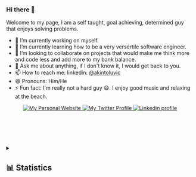 ### Hi there 👋


Welcome to my page, I am a self taught, goal achieving, determined guy that enjoys solving problems.

- 🔭 I’m currently working on myself.
- 🌱 I’m currently learning how to be a very versertile software engineer. 
- 👯 I’m looking to collaborate on projects that would make me think more and code less and add more to my bank balance.
- 💬 Ask me about anything, if I don't know it, I would get back to you.
- 📫 How to reach me: linkedin: [@akintoluvic](http://www.linkedin.com/in/akintoluvic)
- 😄 Pronouns: Him/He
- ⚡ Fun fact: I'm really not a hard guy 😄. I enjoy good music and relaxing at the beach.


<header>
  <div align="center">
    <a href="https://victora.dev">
      <img alt="My Personal Website" src="https://img.shields.io/static/v1?color=%237733ff&label=Website&message=victora.dev&style=flat&logo=amp&logoColor=ffffff&labelColor=334155">
    </a>
    <a href="https://twitter.com/akintoluvic">
      <img alt="My Twitter Profile" src="https://img.shields.io/badge/Twitter-akintoluvic-7733ff?style=flat&logo=twitter&logoColor=ffffff&labelColor=334155">
    </a>
    <a href="https://linkedin.com/in/akintoluvic">
      <img alt="Linkedin profile" src="https://img.shields.io/static/v1?color=%237733ff&label=Figma&message=@akintoluvic&style=flat&logo=linkedin&logoColor=ffffff&labelColor=334155">
    </a>
  </div>
</header>

<br />
<br />

<details>
  <summary><h2>📊 Statistics</h2></summary>
  <div>
    <br />
    <div>
      <a href="https://github.com/akintoluvic">
        <img alt="This week GitHub profile views" src="https://komarev.com/ghpvc/?username=akintoluvic&style=flat&color=7733ff&label=This+week+GitHub+profile+views" />
      </a>
      <br /><br />
    </div>
    <div>
      <a href="https://github.com/akintoluvic?tab=repositories&q=&type=&language=&sort=stargazers">
        <picture>
          <source media="(prefers-color-scheme: dark)" srcset="https://github-readme-stats.vercel.app/api/top-langs/?layout=compact&username=akintoluvic&show_icons=true&title_color=c4b5fd&icon_color=475569&bg_color=90,0f172a,1e293b&text_color=cbd5e1&border_color=1e293b&text_bold=false&count_private=true">
          <source media="(prefers-color-scheme: light)" srcset="https://github-readme-stats.vercel.app/api/top-langs/?layout=compact&username=akintoluvic&count_private=true" />
          <img alt="Akintunde Victor's Most Used Languages" src="https://github-readme-stats.vercel.app/api/top-langs/?layout=compact&username=akintoluvic&show_icons=true&title_color=c4b5fd&icon_color=475569&bg_color=90,0f172a,1e293b&text_color=cbd5e1&border_color=1e293b&text_bold=false&count_private=true" />
        </picture>
      </a>
      <br /><br />
      <a href="https://github.com/akintoluvic?tab=repositories&q=&type=&language=&sort=stargazers">
        <picture>
          <source media="(prefers-color-scheme: dark)" srcset="https://github-readme-stats.vercel.app/api?username=akintoluvic&show_icons=true&title_color=c4b5fd&icon_color=475569&bg_color=90,0f172a,1e293b&text_color=cbd5e1&border_color=1e293b&text_bold=false&count_private=true&ring_color=7733ff">
          <source media="(prefers-color-scheme: light)" srcset="https://github-readme-stats.vercel.app/api?username=akintoluvic" />
          <img alt="Akintunde Victor's GitHub Stats" src="https://github-readme-stats.vercel.app/api?username=akintoluvic&show_icons=true&title_color=c4b5fd&icon_color=475569&bg_color=90,0f172a,1e293b&text_color=cbd5e1&border_color=1e293b&text_bold=false&count_private=true&ring_color=7733ff" />
        </picture>
      </a>
    </div>
  </div>
</details>
